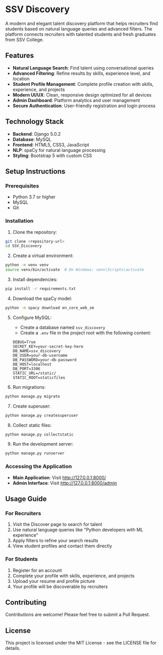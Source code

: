 # SSV Discovery

A modern and elegant talent discovery platform that helps recruiters find students based on natural language queries and advanced filters. The platform connects recruiters with talented students and fresh graduates from SSV College.

## Features

- **Natural Language Search**: Find talent using conversational queries
- **Advanced Filtering**: Refine results by skills, experience level, and location
- **Student Profile Management**: Complete profile creation with skills, experience, and projects
- **Modern UI/UX**: Clean, responsive design optimized for all devices
- **Admin Dashboard**: Platform analytics and user management
- **Secure Authentication**: User-friendly registration and login process

## Technology Stack

- **Backend**: Django 5.0.2
- **Database**: MySQL
- **Frontend**: HTML5, CSS3, JavaScript
- **NLP**: spaCy for natural language processing
- **Styling**: Bootstrap 5 with custom CSS

## Setup Instructions

### Prerequisites

- Python 3.7 or higher
- MySQL
- Git

### Installation

1. Clone the repository:
```bash
git clone <repository-url>
cd SSV_Discovery
```

2. Create a virtual environment:
```bash
python -m venv venv
source venv/bin/activate  # On Windows: venv\Scripts\activate
```

3. Install dependencies:
```bash
pip install -r requirements.txt
```

4. Download the spaCy model:
```bash
python -m spacy download en_core_web_sm
```

5. Configure MySQL:
   - Create a database named `ssv_discovery`
   - Create a `.env` file in the project root with the following content:
   ```
   DEBUG=True
   SECRET_KEY=your-secret-key-here
   DB_NAME=ssv_discovery
   DB_USER=your-db-username
   DB_PASSWORD=your-db-password
   DB_HOST=localhost
   DB_PORT=3306
   STATIC_URL=/static/
   STATIC_ROOT=staticfiles
   ```

6. Run migrations:
```bash
python manage.py migrate
```

7. Create superuser:
```bash
python manage.py createsuperuser
```

8. Collect static files:
```bash
python manage.py collectstatic
```

9. Run the development server:
```bash
python manage.py runserver
```

### Accessing the Application

- **Main Application**: Visit http://127.0.0.1:8000/
- **Admin Interface**: Visit http://127.0.0.1:8000/admin

## Usage Guide

### For Recruiters

1. Visit the Discover page to search for talent
2. Use natural language queries like "Python developers with ML experience"
3. Apply filters to refine your search results
4. View student profiles and contact them directly

### For Students

1. Register for an account
2. Complete your profile with skills, experience, and projects
3. Upload your resume and profile picture
4. Your profile will be discoverable by recruiters

## Contributing

Contributions are welcome! Please feel free to submit a Pull Request.

## License

This project is licensed under the MIT License - see the LICENSE file for details.
